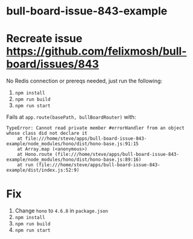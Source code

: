 # bull-board-issue-843-example

# Recreate issue https://github.com/felixmosh/bull-board/issues/843

No Redis connection or prereqs needed, just run the following:

1. `npm install`
2. `npm run build`
3. `npm run start`

Fails at `app.route(basePath, bullBoardRouter)` with:
```
TypeError: Cannot read private member #errorHandler from an object whose class did not declare it
    at file:///home/steve/apps/bull-board-issue-843-example/node_modules/hono/dist/hono-base.js:91:15
    at Array.map (<anonymous>)
    at Hono.route (file:///home/steve/apps/bull-board-issue-843-example/node_modules/hono/dist/hono-base.js:89:16)
    at run (file:///home/steve/apps/bull-board-issue-843-example/dist/index.js:52:9)
```

# Fix

1. Change `hono` to `4.6.8` in `package.json`
1. `npm install`
2. `npm run build`
3. `npm run start`


